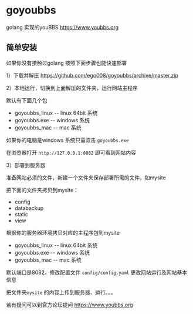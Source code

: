 # goyoubbs

golang 实现的youBBS https://www.youbbs.org

## 简单安装

如果你没有接触过golang 按照下面步骤也能快速部署

1）下载并解压 https://github.com/ego008/goyoubbs/archive/master.zip

2）本地运行，切换到上面解压的文件夹，运行网站主程序

默认有下面几个包

- goyoubbs_linux -- linux 64bit 系统
- goyoubbs.exe   -- windows 系统
- goyoubbs_mac   -- mac 系统

如果你的电脑是windows 系统只需双击 `goyoubbs.exe`

在浏览器打开 `http://127.0.0.1:8082` 即可看到网站内容

3）部署到服务器

准备网站必须的文件，新建一个文件夹保存部署所需的文件，如mysite

把下面的文件夹拷贝到mysite：

- config
- databackup
- static
- view

根据你的服务器环境拷贝对应的主程序包到mysite

- goyoubbs_linux -- linux 64bit 系统
- goyoubbs.exe   -- windows 系统
- goyoubbs_mac   -- mac 系统

默认端口是8082，修改配置文件 `config/config.yaml` 更改网站运行及网站基本信息

把文件夹`mysite` 的内容上传到服务器、运行。。。

若有疑问可以到官方论坛提问 https://www.youbbs.org





